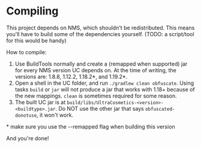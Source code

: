 # Compiling

This project depends on NMS, which shouldn't be redistributed. This means you'll have to build some of the dependencies yourself. (TODO: a script/tool for this would be handy)

How to compile:

1. Use BuildTools normally and create a (remapped when supported) jar for every NMS version UC depends on. At the time of writing, the versions are: 1.8.8, 1.12.2, 1.18.2\*, and 1.19.2\*.
2. Open a shell in the UC folder, and run `./gradlew clean obfuscate`. Using tasks `build` or `jar` will not produce a jar that works with 1.18+ because of the new mappings. `clean` is sometimes required for some reason.
3. The built UC jar is at `build/libs/UltraCosmetics-<version>-<buildtype>.jar`. Do NOT use the other jar that says `obfuscated-donotuse`, it won't work.

\* make sure you use the --remapped flag when building this version

And you're done!
